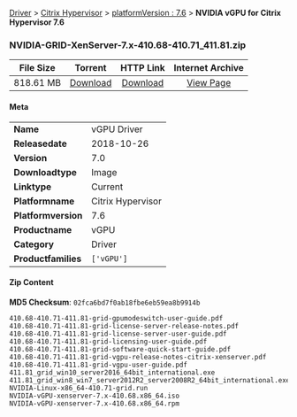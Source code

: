 
[Driver](/README.md)  >  [Citrix Hypervisor](/index/Driver/Citrix_Hypervisor.md)  >  [platformVersion : 7.6](/index/Driver/Citrix_Hypervisor/7.6.md)  >  **NVIDIA vGPU for Citrix Hypervisor 7.6**


### NVIDIA-GRID-XenServer-7.x-410.68-410.71_411.81.zip

| **File Size** | **Torrent**  | **HTTP Link** | **Internet Archive** |
|:-------------:|:------------:|:-------------:|:--------------------:|
| 818.61 MB |  [Download](https://archive.org/download/nvgpu_NVIDIA-GRID-XenServer-7.x-410.68-410.71_411.81.zip/nvgpu_NVIDIA-GRID-XenServer-7.x-410.68-410.71_411.81.zip_archive.torrent)       | [Download](https://archive.org/compress/nvgpu_NVIDIA-GRID-XenServer-7.x-410.68-410.71_411.81.zip) | [View Page](https://archive.org/details/nvgpu_NVIDIA-GRID-XenServer-7.x-410.68-410.71_411.81.zip)       |

#### Meta

<table>
<tr><td><strong>Name</strong></td><td>vGPU Driver</td></tr>
<tr><td><strong>Releasedate</strong></td><td>2018-10-26</td></tr>
<tr><td><strong>Version</strong></td><td>7.0</td></tr>
<tr><td><strong>Downloadtype</strong></td><td>Image</td></tr>
<tr><td><strong>Linktype</strong></td><td>Current</td></tr>
<tr><td><strong>Platformname</strong></td><td>Citrix Hypervisor</td></tr>
<tr><td><strong>Platformversion</strong></td><td>7.6</td></tr>
<tr><td><strong>Productname</strong></td><td>vGPU</td></tr>
<tr><td><strong>Category</strong></td><td>Driver</td></tr>
<tr><td><strong>Productfamilies</strong></td><td><code>['vGPU']</code></td></tr>
</table>

#### Zip Content

**MD5 Checksum**: `02fca6bd7f0ab18fbe6eb59ea8b9914b`

```text
410.68-410.71-411.81-grid-gpumodeswitch-user-guide.pdf
410.68-410.71-411.81-grid-license-server-release-notes.pdf
410.68-410.71-411.81-grid-license-server-user-guide.pdf
410.68-410.71-411.81-grid-licensing-user-guide.pdf
410.68-410.71-411.81-grid-software-quick-start-guide.pdf
410.68-410.71-411.81-grid-vgpu-release-notes-citrix-xenserver.pdf
410.68-410.71-411.81-grid-vgpu-user-guide.pdf
411.81_grid_win10_server2016_64bit_international.exe
411.81_grid_win8_win7_server2012R2_server2008R2_64bit_international.exe
NVIDIA-Linux-x86_64-410.71-grid.run
NVIDIA-vGPU-xenserver-7.x-410.68.x86_64.iso
NVIDIA-vGPU-xenserver-7.x-410.68.x86_64.rpm
```